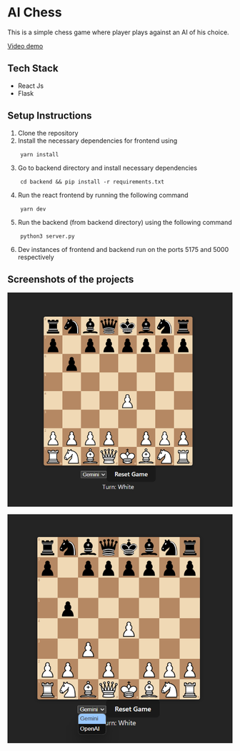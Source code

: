 # AI Chess

This is a simple chess game where player plays against an AI of his choice.

[Video demo](https://drive.google.com/file/d/1rZMEecMuBHfOFbEUSdAlZpDOaF746H7Z/view)

## Tech Stack
- React Js
- Flask

## Setup Instructions

1. Clone the repository
2. Install the necessary dependencies for frontend using
```
    yarn install
```

3. Go to backend directory and install necessary dependencies

```
    cd backend && pip install -r requirements.txt
```

4. Run the react frontend by running the following command

```
    yarn dev
```

5. Run the backend (from backend directory) using the following command

```
    python3 server.py
```

6. Dev instances of frontend and backend run on the ports 5175 and 5000 respectively


## Screenshots of the projects

![Chess Board AI](public/image1.png)

![Chess Board AI](public/image2.png)
